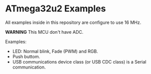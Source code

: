 # ATmega32u2 Examples

All examples inside in this repository are configure to use 16 MHz.

**WARNING** This MCU don't have ADC.

Examples:

- LED: Normal blink, Fade (PWM) and RGB.
- Push buttom.
- USB communications device class (or USB CDC class) is a Serial communication.
